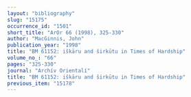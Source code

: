 ```yaml
---
layout: "bibliography"
slug: "15175"
occurrence_id: "1501"
short_title: "ArOr 66 (1998), 325-330"
author: "MacGinnis, John"
publication_year: "1998"
title: "BM 61152: iškāru and širkūtu in Times of Hardship"
volume_no_: "66"
pages: "325-330"
journal: "Archív Orientalí"
title: "BM 61152: iškāru and širkūtu in Times of Hardship"
previous_item: "15178"
---
```

